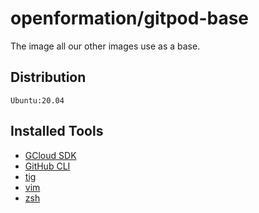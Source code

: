 # openformation/gitpod-base

The image all our other images use as a base.

## Distribution

`Ubuntu:20.04`

## Installed Tools

- [GCloud SDK](https://cloud.google.com/sdk)
- [GitHub CLI](https://cli.github.com/)
- [tig](https://jonas.github.io/tig/)
- [vim](https://www.vim.org/)
- [zsh](https://www.zsh.org/)
